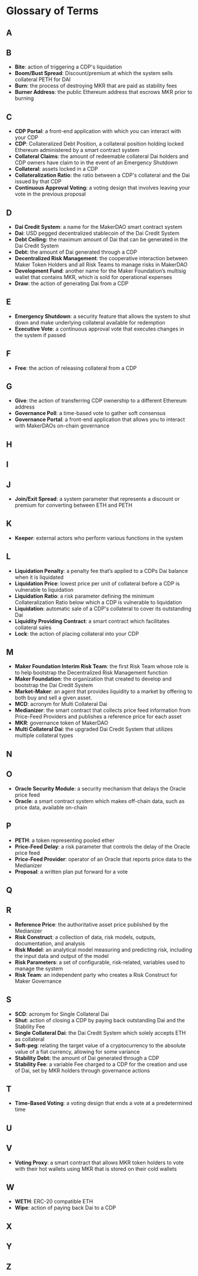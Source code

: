 # Glossary of Terms

## A

## B

* **Bite**: action of triggering a CDP's liquidation
* **Boom/Bust Spread**: Discount/premium at which the system sells collateral PETH for DAI
* **Burn**: the process of destroying MKR that are paid as stability fees
* **Burner Address**: the public Ethereum address that escrows MKR prior to burning


## C

* **CDP Portal**: a front-end application with which you can interact with your CDP
* **CDP**: Collateralized Debt Position, a collateral position holding locked Ethereum administered by a smart contract system
* **Collateral Claims**: the amount of redeemable collateral Dai holders and CDP owners have claim to in the event of an Emergency Shutdown
* **Collateral**: assets locked in a CDP
* **Collateralization Ratio**: the ratio between a CDP's collateral and the Dai issued by that CDP
* **Continuous Approval Voting**: a voting design that involves leaving your vote in the previous proposal

## D

* **Dai Credit System**: a name for the MakerDAO smart contract system
* **Dai**: USD pegged decentralized stablecoin of the Dai Credit System
* **Debt Ceiling:** the maximum amount of Dai that can be generated in the Dai Credit System
* **Debt:** the amount of Dai generated through a CDP
* **Decentralized Risk Management**: the cooperative interaction between Maker Token Holders and all Risk Teams to manage risks in MakerDAO
* **Development Fund**: another name for the Maker Foundation’s multisig wallet that contains MKR, which is sold for operational expenses
* **Draw**: the action of generating Dai from a CDP

## E

* **Emergency Shutdown**: a security feature that allows the system to shut down and make underlying collateral available for redemption
* **Executive Vote**: a continuous approval vote that executes changes in the system if passed

## F

* **Free**: the action of releasing collateral from a CDP

## G

* **Give**: the action of transferring CDP ownership to a different Ethereum address
* **Governance Poll**: a time-based vote to gather soft consensus
* **Governance Portal**: a front-end application that allows you to interact with MakerDAOs on-chain governance

## H

## I

## J

* **Join/Exit Spread**: a system parameter that represents a discount or premium for converting between ETH and PETH

## K

* **Keeper**: external actors who perform various functions in the system

## L

* **Liquidation Penalty**: a penalty fee that’s applied to a CDPs Dai balance when it is liquidated
* **Liquidation Price**: lowest price per unit of collateral before a CDP is vulnerable to liquidation
* **Liquidation Ratio**: a risk parameter defining the minimum Collateralization Ratio below which a CDP is vulnerable to liquidation
* **Liquidation**: automatic sale of a CDP's collateral to cover its outstanding Dai
* **Liquidity Providing Contract**: a smart contract which facilitates collateral sales
* **Lock**: the action of placing collateral into your CDP

## M

* **Maker Foundation Interim Risk Team**: the first Risk Team whose role is to help bootstrap the Decentralized Risk Management function
* **Maker Foundation**: the organization that created to develop and bootstrap the Dai Credit System
* **Market-Maker**: an agent that provides liquidity to a market by offering to both buy and sell a given asset.
* **MCD**: acronym for Multi Collateral Dai
* **Medianizer**: the smart contract that collects price feed information from Price-Feed Providers and publishes a reference price for each asset
* **MKR**: governance token of MakerDAO
* **Multi Collateral Dai**: the upgraded Dai Credit System that utilizes multiple collateral types

## N

## O

* **Oracle Security Module**: a security mechanism that delays the Oracle price feed
* **Oracle**: a smart contract system which makes off-chain data, such as price data, available on-chain

## P

* **PETH**: a token representing pooled ether
* **Price-Feed Delay**: a risk parameter that controls the delay of the Oracle price feed
* **Price-Feed Provider**: operator of an Oracle that reports price data to the Medianizer
* **Proposal**: a written plan put forward for a vote

## Q

## R

* **Reference Price**: the authoritative asset price published by the Medianizer
* **Risk Construct**: a collection of data, risk models, outputs, documentation, and analysis
* **Risk Model**: an analytical model measuring and predicting risk,  including the input data and output of the model
* **Risk Parameters**: a set of configurable, risk-related, variables used to manage the system
* **Risk Team**: an independent party who creates a Risk Construct for Maker Governance

## S

* **SCD**: acronym for Single Collateral Dai
* **Shut**: action of closing a CDP by paying back outstanding Dai and the Stability Fee
* **Single Collateral Dai**: the Dai Credit System which solely accepts ETH as collateral
* **Soft-peg**: relating the target value of a cryptocurrency to the absolute value of a fiat currency, allowing for some variance
* **Stability Debt:** the amount of Dai generated through a CDP
* **Stability Fee**: a variable Fee charged to a CDP for the creation and use of Dai, set by MKR holders through governance actions

## T

* **Time-Based Voting**: a voting design that ends a vote at a predetermined time

## U

## V

* **Voting Proxy**: a smart contract that allows MKR token holders to vote with their hot wallets using MKR that is stored on their cold wallets

## W

* **WETH**: ERC-20 compatible ETH
* **Wipe**: action of paying back Dai to a CDP

## X

## Y

## Z
